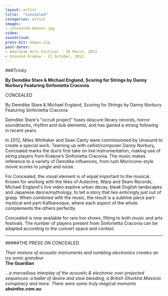 ```yaml
---
layout: artist
title:  "Concealed"
categories: artist
images:
- concealed-banner.jpg
video:
soundcloud:
press-kit: bogus.zip 
past-dates:
- Adelaide Arts Festival - 16 March, 2013
- Unsound Krakow - 21 October, 2012
---
```


###Trinity

**By Demdike Stare & Michael England, Scoring for Strings by Danny Norbury Featuring Sinfonietta Cracovia**  

CONCEALED

By Demdike Stare & Michael England, Scoring for Strings by Danny Norbury Featuring Sinfonietta Cracovia

Demdike Stare's "occult project" fuses obscure library records, horror soundtracks, rhythm and dub elements, and has gained a strong following in recent years.

In 2012, Miles Whittaker and Sean Canty were commissioned by Unsound to create a special work. Teaming up with cellist/composer Danny Norbury, Concealed marks the duo’s first take on live instrumentation, making use of string players from Krakow’s Sinfonietta Cracovia. The music makes reference to a variety of Demdike influences, from lush Morricone-style movie scores to jungle and noise.

For Concealed, the visual element is of equal important to the musical. Known for working with the likes of Autechre, Warp and Skam Records, Michael England's live video explore urban decay, bleak English landscapes and Japanese dance/mythology, to tell a story that lies enticingly just out of grasp. When combined with the music, the result is a sublime piece part-mystical and part-Kafkaresque, where each aspect of the whole complements the others perfectly. 

Concealed is now available for rare live shows, fitting to both music and arts festivals. The number of players present from Sinfonietta Cracovia can be adapted according to the concert space and context.

- - - 

#####THE PRESS ON CONCEALED

*Their mixture of acoustic instruments and rumbling electronics creates an icy sonic grandeur*  
**The Guardian**

*...a marvellous interplay of the acoustic & electronic over projected sequences: a ballet of desire and slow bleeding, a British Ghurkha Masonic conspiracy and more. There were some truly magical moments*  
**absinthe.com.au**